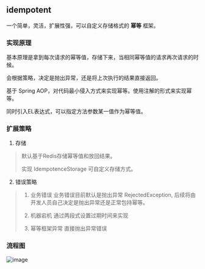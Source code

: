 ## idempotent
一个简单，灵活，扩展性强，可以自定义存储格式的 **幂等** 框架。

### 实现原理
基本原理是拿到每次请求的幂等值，存储下来，当相同幂等值的请求再次请求的时候。

会根据策略，决定是抛出异常，还是将上次执行的结果直接返回。

基于 Spring AOP，对代码最小侵入方式来实现幂等。使用注解的形式来实现幂等。

同时引入EL表达式，可以指定方法参数某一值作为幂等值。

### 扩展策略

1. 存储
> 默认基于Redis存储幂等值和放回结果。
> 
> 实现 IdempotenceStorage 可自定义存储方式。

2. 错误策略
> 1. 业务错误
> 业务错误目前默认是抛出异常 RejectedException, 后续将由开发人员自己决定是抛出异常还是正常包持幂等。
> 
> 2. 机器宕机 
> 通过两段式设置过期时间来实现
> 
> 3. 幂等框架异常
> 直接抛出异常错误

### 流程图


![image](https://user-images.githubusercontent.com/35193008/112266923-aa582180-8caf-11eb-95c4-b74c64dab454.png)


